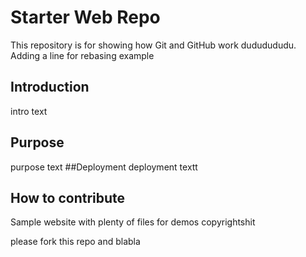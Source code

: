 # Starter Web Repo

This repository is for showing how Git and GitHub work
dududududu. Adding a line for rebasing example

## Introduction
intro text
## Purpose
purpose text
##Deployment
deployment textt
## How to contribute
Sample website with plenty of files for demos
copyrightshit

please fork this repo and blabla